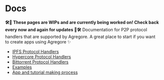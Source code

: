 # Docs

**🛠🚧 These pages are WIPs and are currently being worked on! Check back every now and again for updates 🚧🛠**
Documentation for P2P protocol handlers that are supported by Agregore. A great place to start if you want to create apps using Agregore ✨ 
- [IPFS Protocol Handlers](./ipfs-protocol-handlers)
- [Hypercore Protocol Handlers](./hypercore-protocol-handlers)
- [Bittorrent Protocol Handlers](./bittorent-protocol-handlers)
- [Examples](./examples)
- [App and tutorial making process](./tutorials/process)
